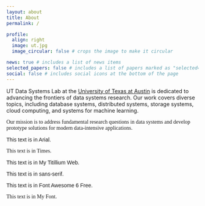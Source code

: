 ```yaml
---
layout: about
title: About
permalink: /

profile:
  align: right
  image: ut.jpg
  image_circular: false # crops the image to make it circular

news: true # includes a list of news items
selected_papers: false # includes a list of papers marked as "selected={true}"
social: false # includes social icons at the bottom of the page
---
```

UT Data Systems Lab at the [University of Texas at Austin](https://www.cs.utexas.edu/) is dedicated to advancing the frontiers of data systems research. Our work covers diverse topics, including database systems, distributed systems, storage systems, cloud computing, and systems for machine learning.

<p style="font-family: Times">
Our mission is to address fundamental research questions in data systems and develop prototype solutions for modern data-intensive applications.
</p>

<p style="font-family: 'Arial';">This text is in Arial.</p>
<p style="font-family: Times;">This text is in Times.</p>
<p style="font-family: sans-serif;">This text is in My Titillium Web.</p>
<p style="font-family: sans-serif;">This text is in sans-serif.</p>
<p style="font-family: 'Font Awesome 6 Free', sans-serif;">This text is in Font Awesome 6 Free.</p>
<p style="font-family: 'Linux Libertine';">This text is in My Font.</p>





